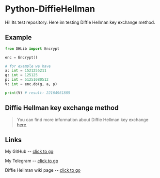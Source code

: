 # Python-DiffieHellman

Hi! Its test repository. Here im testing Diffie Hellman key exchange method.

## Example
```python
from DHLib import Encrypt

enc = Encrypt()

# for example we have
a: int = 1521255211
g: int = 125125
p: int = 51251080512
V: int = enc.do(g, a, p)

print(V) # result: 22164961885
```


## Diffie Hellman key exchange method

> You can find more information about Diffie Hellman key exchange [here](https://en.wikipedia.org/wiki/Diffie%E2%80%93Hellman_key_exchange).

## Links

My GitHub -- [click to go](https://github.com/nikitt-code)

My Telegram -- [click to go](https://t.me/nvdiz)

Diffie Hellman wiki page -- [click to go](https://en.wikipedia.org/wiki/Diffie%E2%80%93Hellman_key_exchange)
